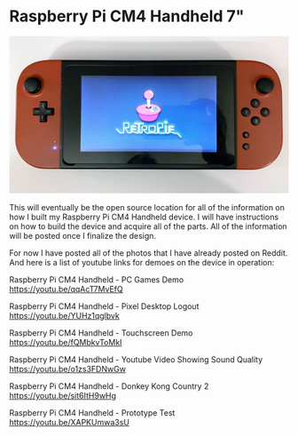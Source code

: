 # Raspberry Pi CM4 Handheld 7"

<p align="center"><a href="https://www.youtube.com/watch?v=kgVz4-SEhbE"><img src="images/retropie-handheld.jpg?raw=true" width="700" height="auto" alt="RetroPie running on Raspberry Pi CM4 Handheld" /></a></p>

This will eventually be the open source location for all of the information on how I built my Raspberry Pi CM4 Handheld device. I will have instructions on how to build the device and acquire all of the parts. All of the information will be posted once I finalize the design.

For now I have posted all of the photos that I have already posted on Reddit. And here is a list of youtube links for demoes on the device in operation:

Raspberry Pi CM4 Handheld - PC Games Demo
https://youtu.be/qqAcT7MvEfQ

Raspberry Pi CM4 Handheld - Pixel Desktop Logout
https://youtu.be/YUHz1qglbvk

Raspberry Pi CM4 Handheld - Touchscreen Demo
https://youtu.be/fQMbkvToMkI

Raspberry Pi CM4 Handheld - Youtube Video Showing Sound Quality
https://youtu.be/o1zs3FDNwGw

Raspberry Pi CM4 Handheld - Donkey Kong Country 2
https://youtu.be/sit6ItH9wHg

Raspberry Pi CM4 Handheld - Prototype Test
https://youtu.be/XAPKUmwa3sU
